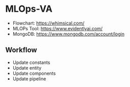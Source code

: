 # MLOps-VA
- Flowchart: https://whimsical.com/
- MLOPs Tool: https://www.evidentlyai.com/
- MongoDB: https://www.mongodb.com/account/login

## Workflow
- Update constants
- Update entity
- Update components
- Update pipeline